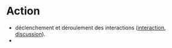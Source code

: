 # Action

- déclenchement et déroulement des interactions ([interaction](../concept/interaction.md), [discussion](../concept/discussion.md)).
- 